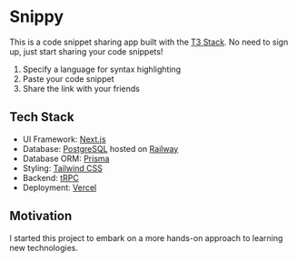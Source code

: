 # Snippy

This is a code snippet sharing app built with the [T3 Stack](https://create.t3.gg/).
No need to sign up, just start sharing your code snippets!
1. Specify a language for syntax highlighting
2. Paste your code snippet
3. Share the link with your friends

## Tech Stack

- UI Framework: [Next.js](https://nextjs.org)
- Database: [PostgreSQL](https://postgresql.org) hosted on [Railway](https://railway.app)
- Database ORM: [Prisma](https://prisma.io)
- Styling: [Tailwind CSS](https://tailwindcss.com)
- Backend: [tRPC](https://trpc.io)
- Deployment: [Vercel](https://vercel.com)

## Motivation

I started this project to embark on a more hands-on approach to learning new technologies.